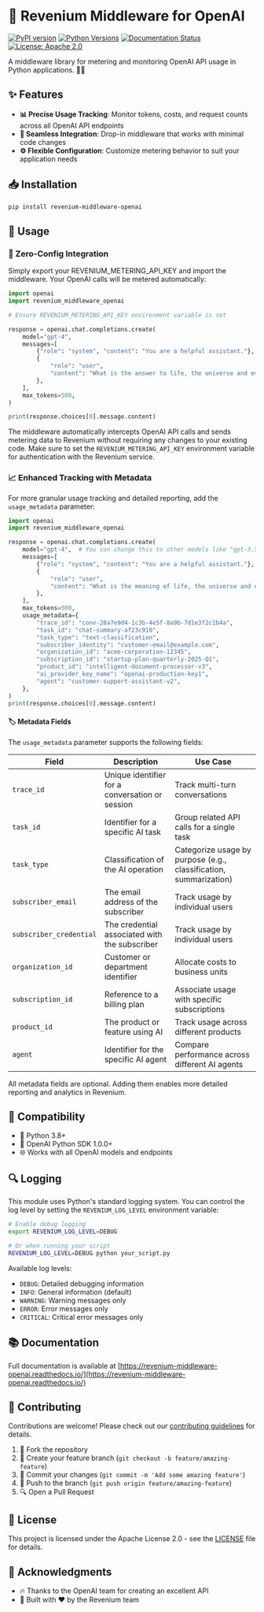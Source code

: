# 🤖 Revenium Middleware for OpenAI

[![PyPI version](https://img.shields.io/pypi/v/revenium-middleware-openai.svg)](https://pypi.org/project/revenium-middleware-openai/)
[![Python Versions](https://img.shields.io/pypi/pyversions/revenium-middleware-openai.svg)](https://pypi.org/project/revenium-middleware-openai/)
[![Documentation Status](https://readthedocs.org/projects/revenium-middleware-openai/badge/?version=latest)](https://revenium-middleware-openai.readthedocs.io/en/latest/?badge=latest)
[![License: Apache 2.0](https://img.shields.io/badge/License-Apache%202.0-blue.svg)](https://www.apache.org/licenses/LICENSE-2.0)

[//]: # ([![Build Status]&#40;https://github.com/revenium/revenium-middleware-openai/actions/workflows/ci.yml/badge.svg&#41;]&#40;https://github.com/revenium/revenium-middleware-openai/actions&#41;)

A middleware library for metering and monitoring OpenAI API usage in Python applications. 🐍✨

## ✨ Features

- **📊 Precise Usage Tracking**: Monitor tokens, costs, and request counts across all OpenAI API endpoints
- **🔌 Seamless Integration**: Drop-in middleware that works with minimal code changes
- **⚙️ Flexible Configuration**: Customize metering behavior to suit your application needs


## 📥 Installation

```bash
pip install revenium-middleware-openai
```

## 🔧 Usage

### 🔄 Zero-Config Integration

Simply export your REVENIUM_METERING_API_KEY and import the middleware. 
Your OpenAI calls will be metered automatically:

```python
import openai
import revenium_middleware_openai

# Ensure REVENIUM_METERING_API_KEY environment variable is set

response = openai.chat.completions.create(
    model="gpt-4",  
    messages=[
        {"role": "system", "content": "You are a helpful assistant."},
        {
            "role": "user",
            "content": "What is the answer to life, the universe and everything?",
        },
    ],
    max_tokens=500,
)

print(response.choices[0].message.content)
```

The middleware automatically intercepts OpenAI API calls and sends metering data to Revenium without requiring any changes to your existing code. Make sure to set the `REVENIUM_METERING_API_KEY` environment variable for authentication with the Revenium service.

### 📈 Enhanced Tracking with Metadata

For more granular usage tracking and detailed reporting, add the `usage_metadata` parameter:

```python
import openai
import revenium_middleware_openai

response = openai.chat.completions.create(
    model="gpt-4",  # You can change this to other models like "gpt-3.5-turbo"
    messages=[
        {"role": "system", "content": "You are a helpful assistant."},
        {
            "role": "user",
            "content": "What is the meaning of life, the universe and everything?",
        },
    ],
    max_tokens=500,
    usage_metadata={
        "trace_id": "conv-28a7e9d4-1c3b-4e5f-8a9b-7d1e3f2c1b4a",
        "task_id": "chat-summary-af23c910",
        "task_type": "text-classification",
        "subscriber_identity": "customer-email@example.com",
        "organization_id": "acme-corporation-12345",
        "subscription_id": "startup-plan-quarterly-2025-Q1",
        "product_id": "intelligent-document-processor-v3",
        "ai_provider_key_name": "openai-production-key1",
        "agent": "customer-support-assistant-v2",
    },
)
print(response.choices[0].message.content)
```

#### 🏷️ Metadata Fields

The `usage_metadata` parameter supports the following fields:

| Field                   | Description                                     | Use Case |
|-------------------------|-------------------------------------------------|----------|
| `trace_id`              | Unique identifier for a conversation or session | Track multi-turn conversations |
| `task_id`               | Identifier for a specific AI task               | Group related API calls for a single task |
| `task_type`             | Classification of the AI operation              | Categorize usage by purpose (e.g., classification, summarization) |
| `subscriber_email`      | The email address of the subscriber             | Track usage by individual users |
| `subscriber_credential` | The credential associated with the subscriber   | Track usage by individual users |
| `organization_id`       | Customer or department identifier               | Allocate costs to business units |
| `subscription_id`       | Reference to a billing plan                     | Associate usage with specific subscriptions |
| `product_id`            | The product or feature using AI                 | Track usage across different products |
| `agent`                 | Identifier for the specific AI agent            | Compare performance across different AI agents |

All metadata fields are optional. Adding them enables more detailed reporting and analytics in Revenium.

## 🔄 Compatibility

- 🐍 Python 3.8+
- 🤖 OpenAI Python SDK 1.0.0+
- 🌐 Works with all OpenAI models and endpoints

## 🔍 Logging

This module uses Python's standard logging system. You can control the log level by setting the `REVENIUM_LOG_LEVEL` environment variable:

```bash
# Enable debug logging
export REVENIUM_LOG_LEVEL=DEBUG

# Or when running your script
REVENIUM_LOG_LEVEL=DEBUG python your_script.py
```

Available log levels:
- `DEBUG`: Detailed debugging information
- `INFO`: General information (default)
- `WARNING`: Warning messages only
- `ERROR`: Error messages only
- `CRITICAL`: Critical error messages only

## 📚 Documentation

Full documentation is available at [https://revenium-middleware-openai.readthedocs.io/](https://revenium-middleware-openai.readthedocs.io/)

## 👥 Contributing

Contributions are welcome! Please check out our [contributing guidelines](CONTRIBUTING.md) for details.

1. 🍴 Fork the repository
2. 🌿 Create your feature branch (`git checkout -b feature/amazing-feature`)
3. 💾 Commit your changes (`git commit -m 'Add some amazing feature'`)
4. 🚀 Push to the branch (`git push origin feature/amazing-feature`)
5. 🔍 Open a Pull Request

## 📄 License

This project is licensed under the Apache License 2.0 - see the [LICENSE](LICENSE) file for details.

## 🙏 Acknowledgments

- 🔥 Thanks to the OpenAI team for creating an excellent API
- 💖 Built with ❤️ by the Revenium team
